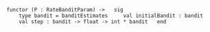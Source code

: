 `functor (P : RateBanditParam) ->   sig
    type bandit = banditEstimates     val initialBandit : bandit
    val step : bandit -> float -> int * bandit   end`
